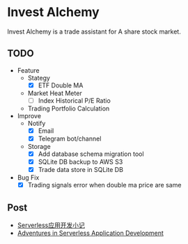 # Invest Alchemy

Invest Alchemy is a trade assistant for A share stock market.

## TODO

- Feature
  - Stategy
    - [x] ETF Double MA
  - Market Heat Meter
    - [ ] Index Historical P/E Ratio
  - Trading Portfolio Calculation
- Improve
  - Notify
    - [x] Email
    - [x] Telegram bot/channel
  - Storage
    - [x] Add database schema migration tool
    - [x] SQLite DB backup to AWS S3
    - [x] Trade data store in SQLite DB
- Bug Fix
  - [x] Trading signals error when double ma price are same

## Post

- [Serverless应用开发小记](https://www.bmpi.dev/dev/guide-to-serverless/)
- [Adventures in Serverless Application Development](https://www.bmpi.dev/en/dev/guide-to-serverless/)